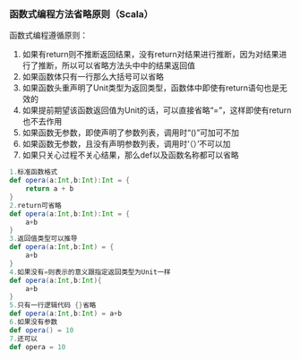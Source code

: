 ### 函数式编程方法省略原则（Scala）

函数式编程遵循原则：

1. 如果有return则不推断返回结果，没有return对结果进行推断，因为对结果进行了推断，所以可以省略方法头中中的结果返回值
2. 如果函数体只有一行那么大括号可以省略
3. 如果函数头重声明了Unit类型为返回类型，函数体中即使有return语句也是无效的
4. 如果提前期望该函数返回值为Unit的话，可以直接省略“=”，这样即使有return也不去作用
5. 如果函数无参数，即使声明了参数列表，调用时“()”可加可不加
6. 如果函数无参数，且没有声明参数列表，调用时‘（）’不可以加
7. 如果只关心过程不关心结果，那么def以及函数名称都可以省略

```scala
1.标准函数格式
def opera(a:Int,b:Int):Int = {
    return a + b
}
2.return可省略
def opera(a:Int,b:Int):Int = {
    a+b
}
3.返回值类型可以推导
def opera(a:Int,b:Int) = {
    a+b
}
4.如果没有=则表示的意义跟指定返回类型为Unit一样
def opera(a:Int,b:Int){
    a+b
}
5.只有一行逻辑代码 {}省略
def opera(a:Int,b:Int) = a+b
6.如果没有参数
def opera() = 10
7.还可以
def opera = 10
```

